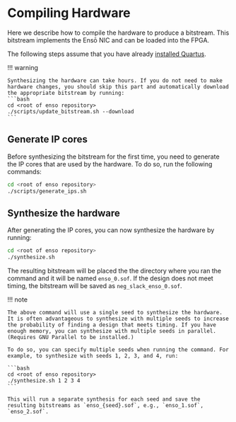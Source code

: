 # Compiling Hardware

Here we describe how to compile the hardware to produce a bitstream. This bitstream implements the Ensō NIC and can be loaded into the FPGA.

The following steps assume that you have already [installed Quartus](getting_started.md#quartus).

!!! warning

    Synthesizing the hardware can take hours. If you do not need to make hardware changes, you should skip this part and automatically download the appropriate bitstream by running:
    ```bash
    cd <root of enso repository>
    ./scripts/update_bitstream.sh --download
    ```

## Generate IP cores

Before synthesizing the bitstream for the first time, you need to generate the IP cores that are used by the hardware. To do so, run the following commands:

```bash
cd <root of enso repository>
./scripts/generate_ips.sh
```

## Synthesize the hardware

After generating the IP cores, you can now synthesize the hardware by running:

```bash
cd <root of enso repository>
./synthesize.sh
```

The resulting bitstream will be placed the the directory where you ran the command and it will be named `enso_0.sof`. If the design does not meet timing, the bitstream will be saved as `neg_slack_enso_0.sof`.

!!! note

    The above command will use a single seed to synthesize the hardware. It is often advantageous to synthesize with multiple seeds to increase the probability of finding a design that meets timing. If you have enough memory, you can synthesize with multiple seeds in parallel. (Requires GNU Parallel to be installed.)
    
    To do so, you can specify multiple seeds when running the command. For example, to synthesize with seeds 1, 2, 3, and 4, run:

    ```bash
    cd <root of enso repository>
    ./synthesize.sh 1 2 3 4
    ```

    This will run a separate synthesis for each seed and save the resulting bitstreams as `enso_{seed}.sof`, e.g., `enso_1.sof`, `enso_2.sof`.
